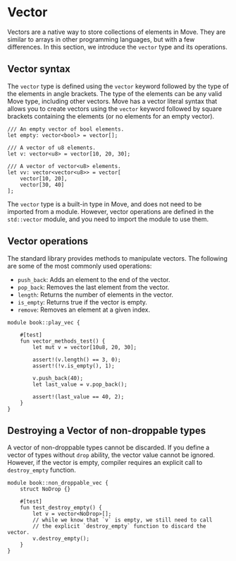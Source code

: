 # Vector

Vectors are a native way to store collections of elements in Move. They are similar to arrays in other programming languages, but with a few differences. In this section, we introduce the `vector` type and its operations.

## Vector syntax

The `vector` type is defined using the `vector` keyword followed by the type of the elements in angle brackets. The type of the elements can be any valid Move type, including other vectors. Move has a vector literal syntax that allows you to create vectors using the `vector` keyword followed by square brackets containing the elements (or no elements for an empty vector).

```move
/// An empty vector of bool elements.
let empty: vector<bool> = vector[];

/// A vector of u8 elements.
let v: vector<u8> = vector[10, 20, 30];

/// A vector of vector<u8> elements.
let vv: vector<vector<u8>> = vector[
    vector[10, 20],
    vector[30, 40]
];
```

The `vector` type is a built-in type in Move, and does not need to be imported from a module. However, vector operations are defined in the `std::vector` module, and you need to import the module to use them.

## Vector operations

The standard library provides methods to manipulate vectors. The following are some of the most commonly used operations:

- `push_back`: Adds an element to the end of the vector.
- `pop_back`: Removes the last element from the vector.
- `length`: Returns the number of elements in the vector.
- `is_empty`: Returns true if the vector is empty.
- `remove`: Removes an element at a given index.

```move
module book::play_vec {

    #[test]
    fun vector_methods_test() {
        let mut v = vector[10u8, 20, 30];

        assert!(v.length() == 3, 0);
        assert!(!v.is_empty(), 1);

        v.push_back(40);
        let last_value = v.pop_back();

        assert!(last_value == 40, 2);
    }
}
```

## Destroying a Vector of non-droppable types

A vector of non-droppable types cannot be discarded. If you define a vector of types without `drop` ability, the vector value cannot be ignored. However, if the vector is empty, compiler requires an explicit call to `destroy_empty` function.

```move
module book::non_droppable_vec {
    struct NoDrop {}

    #[test]
    fun test_destroy_empty() {
        let v = vector<NoDrop>[];
        // while we know that `v` is empty, we still need to call
        // the explicit `destroy_empty` function to discard the vector.
        v.destroy_empty();
    }
}
```
